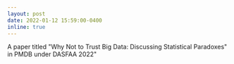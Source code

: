 ```yaml
---
layout: post
date: 2022-01-12 15:59:00-0400
inline: true
---
```


A paper titled "Why Not to Trust Big Data: Discussing Statistical Paradoxes" in PMDB under DASFAA 2022"
